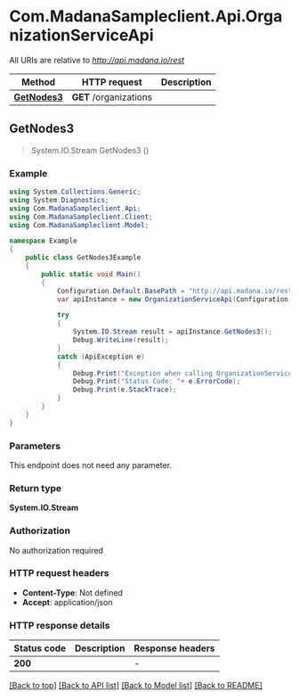 # Com.MadanaSampleclient.Api.OrganizationServiceApi

All URIs are relative to *http://api.madana.io/rest*

Method | HTTP request | Description
------------- | ------------- | -------------
[**GetNodes3**](OrganizationServiceApi.md#getnodes3) | **GET** /organizations | 



## GetNodes3

> System.IO.Stream GetNodes3 ()



### Example

```csharp
using System.Collections.Generic;
using System.Diagnostics;
using Com.MadanaSampleclient.Api;
using Com.MadanaSampleclient.Client;
using Com.MadanaSampleclient.Model;

namespace Example
{
    public class GetNodes3Example
    {
        public static void Main()
        {
            Configuration.Default.BasePath = "http://api.madana.io/rest";
            var apiInstance = new OrganizationServiceApi(Configuration.Default);

            try
            {
                System.IO.Stream result = apiInstance.GetNodes3();
                Debug.WriteLine(result);
            }
            catch (ApiException e)
            {
                Debug.Print("Exception when calling OrganizationServiceApi.GetNodes3: " + e.Message );
                Debug.Print("Status Code: "+ e.ErrorCode);
                Debug.Print(e.StackTrace);
            }
        }
    }
}
```

### Parameters

This endpoint does not need any parameter.

### Return type

**System.IO.Stream**

### Authorization

No authorization required

### HTTP request headers

- **Content-Type**: Not defined
- **Accept**: application/json

### HTTP response details
| Status code | Description | Response headers |
|-------------|-------------|------------------|
| **200** |  |  -  |

[[Back to top]](#)
[[Back to API list]](../README.md#documentation-for-api-endpoints)
[[Back to Model list]](../README.md#documentation-for-models)
[[Back to README]](../README.md)

